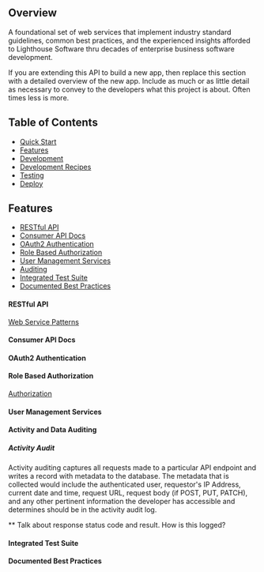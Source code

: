 ## Overview
A foundational set of web services that implement industry standard guidelines, common best practices, and the experienced insights afforded to Lighthouse Software thru decades of enterprise business software development. 

If you are extending this API to build a new app, then replace this section with a detailed overview of the new app. Include as much or as little detail as necessary to convey to the developers what this project is about. Often times less is more. 

## Table of Contents
* [Quick Start](readme_docs/DEVELOP.md#quick-start)
* [Features](readme_docs/FEATURES.md)
* [Development](readme_docs/DEVELOPMENT.md)
* [Development Recipes](readme_docs/DEVELOPMENT-RECIPES.md)
* [Testing](readme_docs/TESTING.md)
* [Deploy](readme_docs/DEPLOY.md)

## Features
* [RESTful API](#restful-api)
* [Consumer API Docs](#consumer-api-docs)
* [OAuth2 Authentication](#oauth2-authentication)
* [Role Based Authorization](#role-based-authorization)
* [User Management Services](#user-management-services)
* [Auditing](#access-and-data-auditing)
* [Integrated Test Suite](#integrated-test-suite)
* [Documented Best Practices](#documented-best-practices)

#### RESTful API
[Web Service Patterns](readme_docs/WEB-SERVICE-PATTERNS.md)

#### Consumer API Docs

#### OAuth2 Authentication

#### Role Based Authorization
[Authorization](readme_docs/AUTHORIZATION.md)

#### User Management Services

#### Activity and Data Auditing

##### Activity Audit
Activity auditing captures all requests made to a particular API endpoint and writes a record with metadata to the database. The metadata that is collected would include the authenticated user, requestor's IP Address, current date and time, request URL, request body (if POST, PUT, PATCH), and any other pertinent information the developer has accessible and determines should be in the activity audit log. 

** Talk about response status code and result. How is this logged?

#### Integrated Test Suite

#### Documented Best Practices


